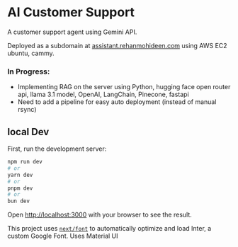 # AI Customer Support

A customer support agent using Gemini API. 

Deployed as a subdomain at [assistant.rehanmohideen.com](https://assistant.rehanmohideen.com) using AWS EC2 ubuntu, cammy.

### In Progress:
- Implementing RAG on the server using Python, hugging face open router api, llama 3.1 model, OpenAI, LangChain, Pinecone, fastapi
- Need to add a pipeline for easy auto deployment (instead of manual rsync)

## local Dev

First, run the development server:

```bash
npm run dev
# or
yarn dev
# or
pnpm dev
# or
bun dev
```

Open [http://localhost:3000](http://localhost:3000) with your browser to see the result.

This project uses [`next/font`](https://nextjs.org/docs/basic-features/font-optimization) to automatically optimize and load Inter, a custom Google Font.
Uses Material UI

